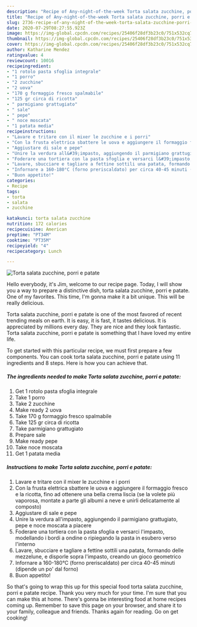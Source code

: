```yaml
---
description: "Recipe of Any-night-of-the-week Torta salata zucchine, porri e patate"
title: "Recipe of Any-night-of-the-week Torta salata zucchine, porri e patate"
slug: 2736-recipe-of-any-night-of-the-week-torta-salata-zucchine-porri-e-patate
date: 2020-07-29T08:27:55.923Z
image: https://img-global.cpcdn.com/recipes/25406f28df3b23c0/751x532cq70/torta-salata-zucchine-porri-e-patate-recipe-main-photo.jpg
thumbnail: https://img-global.cpcdn.com/recipes/25406f28df3b23c0/751x532cq70/torta-salata-zucchine-porri-e-patate-recipe-main-photo.jpg
cover: https://img-global.cpcdn.com/recipes/25406f28df3b23c0/751x532cq70/torta-salata-zucchine-porri-e-patate-recipe-main-photo.jpg
author: Katharine Mendez
ratingvalue: 4
reviewcount: 10016
recipeingredient:
- "1 rotolo pasta sfoglia integrale"
- "1 porro"
- "2 zucchine"
- "2 uova"
- "170 g formaggio fresco spalmabile"
- "125 gr circa di ricotta"
- " parmigiano grattugiato"
- " sale"
- " pepe"
- " noce moscata"
- "1 patata media"
recipeinstructions:
- "Lavare e tritare con il mixer le zucchine e i porri"
- "Con la frusta elettrica sbattere le uova e aggiungere il formaggio fresco e la ricotta, fino ad ottenere una bella crema liscia (se la volete più vaporosa, montate a parte gli albumi a neve e unirli delicatamente al composto)"
- "Aggiustare di sale e pepe"
- "Unire la verdura all&#39;impasto, aggiungendo il parmigiano grattugiato, pepe e noce moscata a piacere"
- "Foderare una tortiera con la pasta sfoglia e versarci l&#39;impasto, modellando i bordi a ondine o ripiegando la pasta in esubero verso l&#39;interno"
- "Lavare, sbucciare e tagliare a fettine sottili una patata, formando delle mezzelune, e disporle sopra l&#39;impasto, creando un gioco geometrico"
- "Infornare a 160-180°C (forno preriscaldato) per circa 40-45 minuti (dipende un po&#39; dal forno)"
- "Buon appetito!"
categories:
- Recipe
tags:
- torta
- salata
- zucchine

katakunci: torta salata zucchine 
nutrition: 172 calories
recipecuisine: American
preptime: "PT34M"
cooktime: "PT35M"
recipeyield: "4"
recipecategory: Lunch

---
```



![Torta salata zucchine, porri e patate](https://img-global.cpcdn.com/recipes/25406f28df3b23c0/751x532cq70/torta-salata-zucchine-porri-e-patate-recipe-main-photo.jpg)

Hello everybody, it's Jim, welcome to our recipe page. Today, I will show you a way to prepare a distinctive dish, torta salata zucchine, porri e patate. One of my favorites. This time, I'm gonna make it a bit unique. This will be really delicious.



Torta salata zucchine, porri e patate is one of the most favored of recent trending meals on earth. It is easy, it is fast, it tastes delicious. It is appreciated by millions every day. They are nice and they look fantastic. Torta salata zucchine, porri e patate is something that I have loved my entire life.


To get started with this particular recipe, we must first prepare a few components. You can cook torta salata zucchine, porri e patate using 11 ingredients and 8 steps. Here is how you can achieve that.

<!--inarticleads1-->

##### The ingredients needed to make Torta salata zucchine, porri e patate:

1. Get 1 rotolo pasta sfoglia integrale
1. Take 1 porro
1. Take 2 zucchine
1. Make ready 2 uova
1. Take 170 g formaggio fresco spalmabile
1. Take 125 gr circa di ricotta
1. Take  parmigiano grattugiato
1. Prepare  sale
1. Make ready  pepe
1. Take  noce moscata
1. Get 1 patata media




<!--inarticleads2-->

##### Instructions to make Torta salata zucchine, porri e patate:

1. Lavare e tritare con il mixer le zucchine e i porri
1. Con la frusta elettrica sbattere le uova e aggiungere il formaggio fresco e la ricotta, fino ad ottenere una bella crema liscia (se la volete più vaporosa, montate a parte gli albumi a neve e unirli delicatamente al composto)
1. Aggiustare di sale e pepe
1. Unire la verdura all&#39;impasto, aggiungendo il parmigiano grattugiato, pepe e noce moscata a piacere
1. Foderare una tortiera con la pasta sfoglia e versarci l&#39;impasto, modellando i bordi a ondine o ripiegando la pasta in esubero verso l&#39;interno
1. Lavare, sbucciare e tagliare a fettine sottili una patata, formando delle mezzelune, e disporle sopra l&#39;impasto, creando un gioco geometrico
1. Infornare a 160-180°C (forno preriscaldato) per circa 40-45 minuti (dipende un po&#39; dal forno)
1. Buon appetito!




So that's going to wrap this up for this special food torta salata zucchine, porri e patate recipe. Thank you very much for your time. I'm sure that you can make this at home. There's gonna be interesting food at home recipes coming up. Remember to save this page on your browser, and share it to your family, colleague and friends. Thanks again for reading. Go on get cooking!
